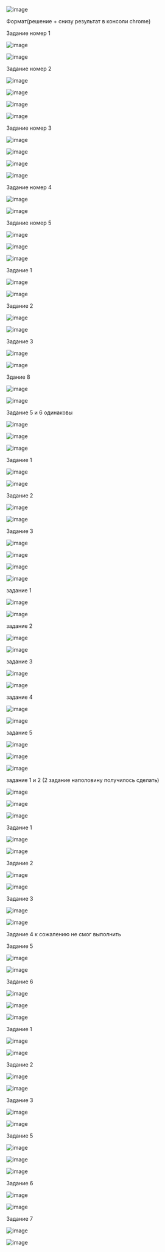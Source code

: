 


![image](https://user-images.githubusercontent.com/112850035/188698525-73f3fda0-5cc7-4df2-af0b-f38398621433.png)

Формат(решение + снизу результат в консоли chrome)

Задание номер 1

![image](https://user-images.githubusercontent.com/112850035/188697589-94cb7112-98e3-43b6-8398-6f1e9bd57d23.png) 

![image](https://user-images.githubusercontent.com/112850035/188697624-68498904-bc3b-4fba-b276-2c5633cde90b.png)

Задание номер 2

![image](https://user-images.githubusercontent.com/112850035/188697789-b959eec2-066e-4dd9-b44f-dc03861cb261.png)

![image](https://user-images.githubusercontent.com/112850035/188697813-45b77d1c-e82a-4bae-ac6d-190c38d0ef69.png)

![image](https://user-images.githubusercontent.com/112850035/188698098-e4bbc0a6-dbc6-4f15-a942-497e2e0e8def.png)

![image](https://user-images.githubusercontent.com/112850035/188698111-1847677c-cc2d-4cef-b5b9-e4bea7977f57.png)

Задание номер 3 

![image](https://user-images.githubusercontent.com/112850035/188698227-a3c9567a-dab4-44bf-a2ea-61d43441d93a.png)

![image](https://user-images.githubusercontent.com/112850035/188698262-0e4a63d6-6bbc-4842-802b-a190c763e2fc.png)

![image](https://user-images.githubusercontent.com/112850035/188698312-5a0ab445-dfd4-4890-98b5-66c4697b6650.png)

![image](https://user-images.githubusercontent.com/112850035/188698336-39143834-d34a-430a-bf95-cb45912a9fb9.png)

Задание номер 4

![image](https://user-images.githubusercontent.com/112850035/188698382-6245b065-bf3a-4b21-ad20-985d73c66f1f.png)

![image](https://user-images.githubusercontent.com/112850035/188698402-de672371-a982-4f64-bcc4-814fbe4e87cd.png)

Задание номер 5

![image](https://user-images.githubusercontent.com/112850035/188698448-335a20c5-1bdf-4239-8fcd-d73522e77baa.png)

![image](https://user-images.githubusercontent.com/112850035/188698465-8e4f90f8-fe7c-4fd4-9910-2c78fdafe599.png)


![image](https://user-images.githubusercontent.com/112850035/189279279-079de573-dbe8-4662-bb20-fb9383af16e7.png)

Задание 1

![image](https://user-images.githubusercontent.com/112850035/189278920-55cede02-8171-4d5e-bc7b-e3af6a73e3f4.png)

![image](https://user-images.githubusercontent.com/112850035/189278956-6b471755-a57c-44e6-a6db-ea26cb541ffb.png)

Задание 2

![image](https://user-images.githubusercontent.com/112850035/189278975-1d326138-d1ec-43cd-ac16-12df6652da9d.png)

![image](https://user-images.githubusercontent.com/112850035/189278992-31619a3a-ccfc-48f3-9236-2bb5e136aa09.png)

Задание 3

![image](https://user-images.githubusercontent.com/112850035/189279009-f664d5d3-7d20-4a4d-8853-a47281f4f752.png)

![image](https://user-images.githubusercontent.com/112850035/189279020-da8161c2-4e74-464c-ab40-bbca11ca6d84.png)

Здание 8

![image](https://user-images.githubusercontent.com/112850035/189279643-b99f53a1-d533-439a-a83c-6feb2dfa11ee.png)

![image](https://user-images.githubusercontent.com/112850035/189279654-a814ba89-9b77-4e19-b4cd-dac02b80dc1b.png)

Задание 5 и 6 одинаковы 

![image](https://user-images.githubusercontent.com/112850035/189279764-532d11db-3131-4477-b75f-0458d04376fd.png)

![image](https://user-images.githubusercontent.com/112850035/189279799-a7c81b28-e2e7-4623-92d6-f81f3fb42120.png)



![image](https://user-images.githubusercontent.com/112850035/189540889-cdc46589-3dbd-4539-aafc-aeb7f25b1778.png)

Задание 1

![image](https://user-images.githubusercontent.com/112850035/189540910-c0820d1b-c0ec-4c97-af0d-73364da58f67.png)

![image](https://user-images.githubusercontent.com/112850035/189540920-238df385-1866-4367-8aea-4ae88e736320.png)


Задание 2 

![image](https://user-images.githubusercontent.com/112850035/189540930-604d85f8-6548-4b92-8b62-ad14de620946.png)

![image](https://user-images.githubusercontent.com/112850035/189540940-d7232ad2-a550-484f-a7b2-5503d40876d0.png)


Задание 3 

![image](https://user-images.githubusercontent.com/112850035/189540960-ef52bbb5-8925-4b2d-99f3-da915936588c.png)

![image](https://user-images.githubusercontent.com/112850035/189540965-8fd264cb-973c-4b49-bbf0-b71a8f0e41bb.png)




![image](https://user-images.githubusercontent.com/112850035/191070060-4acdfe86-bbc0-4bf3-ba14-d099fd86c222.png)

![image](https://user-images.githubusercontent.com/112850035/191070092-ee678201-7a69-4d85-9424-08aac157a4ae.png)

задание 1

![image](https://user-images.githubusercontent.com/112850035/191070136-598b538a-cd52-4910-b002-653e206f9e31.png)

![image](https://user-images.githubusercontent.com/112850035/191070176-391ea8b3-fc9f-4a46-882c-01006ae68727.png)

задание 2

![image](https://user-images.githubusercontent.com/112850035/191070894-af9e0b75-0d29-4834-9997-e06bb4831bf8.png)

![image](https://user-images.githubusercontent.com/112850035/191070927-7e60bafc-875c-427f-826f-8ec9764f7caa.png)


задание 3

![image](https://user-images.githubusercontent.com/112850035/191071012-f4b41821-542c-4ec6-bf90-2fcb589c62c6.png)

![image](https://user-images.githubusercontent.com/112850035/191071037-7fcc21aa-8129-4633-a8b2-f4c77dcb4997.png)


задание 4

![image](https://user-images.githubusercontent.com/112850035/191071109-bf28c4d3-b898-410a-aa5e-a2caeb70df4b.png)

![image](https://user-images.githubusercontent.com/112850035/191071137-f7a0822d-7b82-4039-9c81-4fda24cf5759.png)

задание 5

![image](https://user-images.githubusercontent.com/112850035/191071190-c2e9a9ea-a65a-4ec6-ba08-dfcf48793054.png)

![image](https://user-images.githubusercontent.com/112850035/191071231-8055e6c7-24e2-4134-ac4f-9d4879a4c963.png)




![image](https://user-images.githubusercontent.com/112850035/191071451-cff235af-e2ae-4ec4-9de8-24cbda4127cd.png)


задание 1 и 2 (2 задание наполовину получилось сделать)

![image](https://user-images.githubusercontent.com/112850035/191071795-2f64dbb7-7f90-4074-865e-d5ca8573f0fd.png)

![image](https://user-images.githubusercontent.com/112850035/191071833-85813b80-980f-4f72-881a-4de8208b642b.png)




![image](https://user-images.githubusercontent.com/112850035/191072936-9eec9ea2-0e87-4200-98b0-061006dbba1c.png)


Задание 1

![image](https://user-images.githubusercontent.com/112850035/191073008-a6d6c8e8-3421-4f4c-b16e-aada757e69d9.png)

![image](https://user-images.githubusercontent.com/112850035/191073068-ad401590-19b3-4594-a2d5-54f9b2036485.png)

Задание 2

![image](https://user-images.githubusercontent.com/112850035/191073116-f15cb1a4-375f-4b63-82d1-44cd89ffcbfa.png)

![image](https://user-images.githubusercontent.com/112850035/191073181-5d41b6d9-dcf4-42b2-bc78-c86d10105ca1.png)

Задание 3

![image](https://user-images.githubusercontent.com/112850035/191073296-44fe0422-84f3-4809-a3fe-6f28aa213064.png)

![image](https://user-images.githubusercontent.com/112850035/191073347-60161335-6e2e-4fe4-ab15-6b869aa4e1b7.png)


Задание 4 к сожалению не смог выполнить

Задание 5

![image](https://user-images.githubusercontent.com/112850035/191073483-b513cb87-1075-4fca-b662-747521c4cb44.png)

![image](https://user-images.githubusercontent.com/112850035/191073545-0105038c-5071-469c-acf6-65fe020d32a0.png)

Задание 6

![image](https://user-images.githubusercontent.com/112850035/191073620-6d9c748a-d29e-4b5d-a278-8e0b1464fff6.png)

![image](https://user-images.githubusercontent.com/112850035/191073663-e3dae978-4799-4f4f-928c-92dc6d5917bc.png)


![image](https://user-images.githubusercontent.com/112850035/191304595-f84fefc9-eb72-4d54-ba1e-d1658e3287e8.png)

Задание 1

![image](https://user-images.githubusercontent.com/112850035/191325727-f85d055e-4816-485c-86bf-7e7f1cefb6eb.png)

![image](https://user-images.githubusercontent.com/112850035/191325790-32e2c4ca-847e-4a11-8c19-f01863802b68.png)

Задание 2 

![image](https://user-images.githubusercontent.com/112850035/191326196-57103a4b-0828-4bb8-8446-cdba99a5789c.png)

![image](https://user-images.githubusercontent.com/112850035/191326270-d91f7fb6-86ad-4742-8091-d06ac75549fa.png)


Задание 3

![image](https://user-images.githubusercontent.com/112850035/191327366-3324d310-7dd8-4396-8505-22663b620640.png)

![image](https://user-images.githubusercontent.com/112850035/191327407-16e9c1ef-9e3c-4719-b166-b8e77aafea9e.png)

Задание 5

![image](https://user-images.githubusercontent.com/112850035/191327997-109eb1dc-3e67-4abf-81f7-f267728bb12b.png)

![image](https://user-images.githubusercontent.com/112850035/191328056-562441e7-1a08-473e-88e4-20116f1e403b.png)

![image](https://user-images.githubusercontent.com/112850035/191328097-3f03b867-9d6f-4d0d-9e4f-e85f73ed871a.png)

Задание 6

![image](https://user-images.githubusercontent.com/112850035/191328154-4b51825c-0ea1-4191-a5ef-b2bf64e9bd8b.png)

![image](https://user-images.githubusercontent.com/112850035/191328229-fdced89a-cda7-44fc-8c4a-396e6aecaf90.png)

Задание 7

![image](https://user-images.githubusercontent.com/112850035/191328295-45484063-06dd-4560-b458-2b87c0f0de4f.png)

![image](https://user-images.githubusercontent.com/112850035/191328381-472c0eff-12f7-4420-a133-1fb387018621.png)











